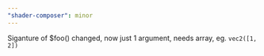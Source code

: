 ```yaml
---
"shader-composer": minor
---
```


Siganture of $foo() changed, now just 1 argument, needs array, eg. `vec2([1, 2])`
